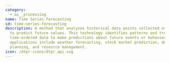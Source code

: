 ```yaml
---
category:
  - ai__processing
name: Time Series Forecasting
id: time-series-forecasting
description: A method that analyzes historical data points collected over time
  to predict future values. This technology identifies patterns and trends in
  time-ordered data to make predictions about future events or behaviors. Common
  applications include weather forecasting, stock market prediction, demand
  planning, and resource management.
icon: /dtpr-icons/dtpr_api.svg
---
```

